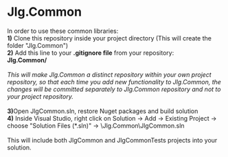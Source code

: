 # Jlg.Common

In order to use these common libraries: 
<br/>
<b>1)</b> Clone this repository inside your project directory (This will create the folder "Jlg.Common")
<br/>
<b>2)</b> Add this line to your <b>.gitignore file</b> from your repository:
<br/>
<b>Jlg.Common/</b>
<br/>
<br/>
<i>This will make Jlg.Common a distinct repository within your own project repository, so that each time you add new functionality to Jlg.Common, 
the changes will be committed separately to Jlg.Common repository and not to your project repository. </i>
<br/>
<br/>
<b>3)</b>Open JlgCommon.sln, restore Nuget packages and build solution
<br/>
<b>4)</b> Inside Visual Studio, right click on Solution -> Add -> Existing Project -> choose "Solution Files (*.sln)" -> \Jlg.Common\JlgCommon.sln
<br/>
<br/>
This will include both JlgCommon and JlgCommonTests projects into your solution.
